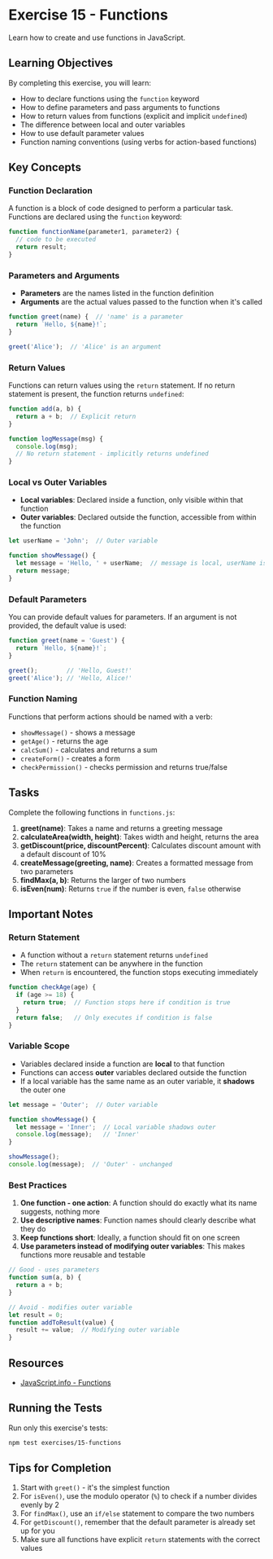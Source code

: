 # Exercise 15 - Functions

Learn how to create and use functions in JavaScript.

## Learning Objectives

By completing this exercise, you will learn:

- How to declare functions using the `function` keyword
- How to define parameters and pass arguments to functions
- How to return values from functions (explicit and implicit `undefined`)
- The difference between local and outer variables
- How to use default parameter values
- Function naming conventions (using verbs for action-based functions)

## Key Concepts

### Function Declaration

A function is a block of code designed to perform a particular task. Functions are declared using the `function` keyword:

```javascript
function functionName(parameter1, parameter2) {
  // code to be executed
  return result;
}
```

### Parameters and Arguments

- **Parameters** are the names listed in the function definition
- **Arguments** are the actual values passed to the function when it's called

```javascript
function greet(name) {  // 'name' is a parameter
  return `Hello, ${name}!`;
}

greet('Alice');  // 'Alice' is an argument
```

### Return Values

Functions can return values using the `return` statement. If no return statement is present, the function returns `undefined`:

```javascript
function add(a, b) {
  return a + b;  // Explicit return
}

function logMessage(msg) {
  console.log(msg);
  // No return statement - implicitly returns undefined
}
```

### Local vs Outer Variables

- **Local variables**: Declared inside a function, only visible within that function
- **Outer variables**: Declared outside the function, accessible from within the function

```javascript
let userName = 'John';  // Outer variable

function showMessage() {
  let message = 'Hello, ' + userName;  // message is local, userName is outer
  return message;
}
```

### Default Parameters

You can provide default values for parameters. If an argument is not provided, the default value is used:

```javascript
function greet(name = 'Guest') {
  return `Hello, ${name}!`;
}

greet();        // 'Hello, Guest!'
greet('Alice'); // 'Hello, Alice!'
```

### Function Naming

Functions that perform actions should be named with a verb:

- `showMessage()` - shows a message
- `getAge()` - returns the age
- `calcSum()` - calculates and returns a sum
- `createForm()` - creates a form
- `checkPermission()` - checks permission and returns true/false

## Tasks

Complete the following functions in `functions.js`:

1. **greet(name)**: Takes a name and returns a greeting message
2. **calculateArea(width, height)**: Takes width and height, returns the area
3. **getDiscount(price, discountPercent)**: Calculates discount amount with a default discount of 10%
4. **createMessage(greeting, name)**: Creates a formatted message from two parameters
5. **findMax(a, b)**: Returns the larger of two numbers
6. **isEven(num)**: Returns `true` if the number is even, `false` otherwise

## Important Notes

### Return Statement
- A function without a `return` statement returns `undefined`
- The `return` statement can be anywhere in the function
- When `return` is encountered, the function stops executing immediately

```javascript
function checkAge(age) {
  if (age >= 18) {
    return true;  // Function stops here if condition is true
  }
  return false;   // Only executes if condition is false
}
```

### Variable Scope
- Variables declared inside a function are **local** to that function
- Functions can access **outer** variables declared outside the function
- If a local variable has the same name as an outer variable, it **shadows** the outer one

```javascript
let message = 'Outer';  // Outer variable

function showMessage() {
  let message = 'Inner';  // Local variable shadows outer
  console.log(message);   // 'Inner'
}

showMessage();
console.log(message);  // 'Outer' - unchanged
```

### Best Practices
1. **One function - one action**: A function should do exactly what its name suggests, nothing more
2. **Use descriptive names**: Function names should clearly describe what they do
3. **Keep functions short**: Ideally, a function should fit on one screen
4. **Use parameters instead of modifying outer variables**: This makes functions more reusable and testable

```javascript
// Good - uses parameters
function sum(a, b) {
  return a + b;
}

// Avoid - modifies outer variable
let result = 0;
function addToResult(value) {
  result += value;  // Modifying outer variable
}
```

## Resources

- [JavaScript.info - Functions](https://javascript.info/function-basics)

## Running the Tests

Run only this exercise's tests:

```bash
npm test exercises/15-functions
```

## Tips for Completion

1. Start with `greet()` - it's the simplest function
2. For `isEven()`, use the modulo operator (`%`) to check if a number divides evenly by 2
3. For `findMax()`, use an `if/else` statement to compare the two numbers
4. For `getDiscount()`, remember that the default parameter is already set up for you
5. Make sure all functions have explicit `return` statements with the correct values